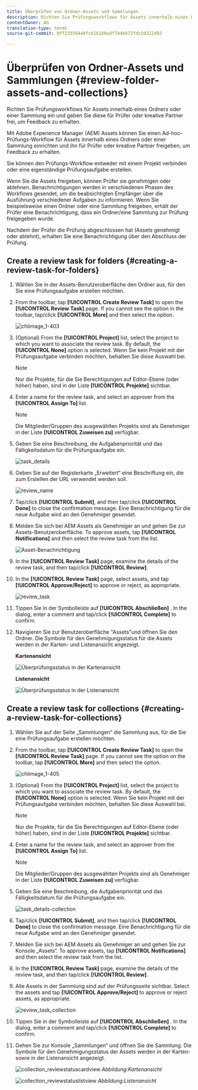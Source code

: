 ```yaml
---
title: Überprüfen von Ordner-Assets und Sammlungen
description: Richten Sie Prüfungsworkflows für Assets innerhalb eines Ordners oder einer Sammlung ein und geben Sie diese für Prüfer oder kreative Partner frei, um Feedback zu erhalten.
contentOwner: AG
translation-type: tm+mt
source-git-commit: 0ff23556444fcb161b0adf744bb72fdc50322d92

---
```



# Überprüfen von Ordner-Assets und Sammlungen {#review-folder-assets-and-collections}

Richten Sie Prüfungsworkflows für Assets innerhalb eines Ordners oder einer Sammlung ein und geben Sie diese für Prüfer oder kreative Partner frei, um Feedback zu erhalten.

Mit Adobe Experience Manager (AEM) Assets können Sie einen Ad-hoc-Prüfungs-Workflow für Assets innerhalb eines Ordners oder einer Sammlung einrichten und ihn für Prüfer oder kreative Partner freigeben, um Feedback zu erhalten.

Sie können den Prüfungs-Workflow entweder mit einem Projekt verbinden oder eine eigenständige Prüfungsaufgabe erstellen.

Wenn Sie die Assets freigeben, können Prüfer sie genehmigen oder ablehnen. Benachrichtigungen werden in verschiedenen Phasen des Workflows gesendet, um die beabsichtigten Empfänger über die Ausführung verschiedener Aufgaben zu informieren. Wenn Sie beispielsweise einen Ordner oder eine Sammlung freigeben, erhält der Prüfer eine Benachrichtigung, dass ein Ordner/eine Sammlung zur Prüfung freigegeben wurde.

Nachdem der Prüfer die Prüfung abgeschlossen hat (Assets genehmigt oder ablehnt), erhalten Sie eine Benachrichtigung über den Abschluss der Prüfung.

## Create a review task for folders {#creating-a-review-task-for-folders}

1. Wählen Sie in der Assets-Benutzeroberfläche den Ordner aus, für den Sie eine Prüfungsaufgabe erstellen möchten.
1. From the toolbar, tap **[!UICONTROL Create Review Task]** to open the **[!UICONTROL Review Task]** page. If you cannot see the option in the toolbar, tap/click **[!UICONTROL More]** and then select the option.

   ![chlimage_1-403](assets/chlimage_1-403.png)

1. (Optional) From the **[!UICONTROL Project]** list, select the project to which you want to associate the review task. By default, the **[!UICONTROL None]** option is selected. Wenn Sie kein Projekt mit der Prüfungsaufgabe verbinden möchten, behalten Sie diese Auswahl bei.

   >[!NOTE]
   >
   >Nur die Projekte, für die Sie Berechtigungen auf Editor-Ebene (oder höher) haben, sind in der Liste **[!UICONTROL Projekte]** sichtbar.

1. Enter a name for the review task, and select an approver from the **[!UICONTROL Assign To]** list.

   >[!NOTE]
   >
   >Die Mitglieder/Gruppen des ausgewählten Projekts sind als Genehmiger in der Liste **[!UICONTROL Zuweisen zu]** verfügbar.

1. Geben Sie eine Beschreibung, die Aufgabenpriorität und das Fälligkeitsdatum für die Prüfungsaufgabe ein.

   ![task_details](assets/task_details.png)

1. Geben Sie auf der Registerkarte „Erweitert“ eine Beschriftung ein, die zum Erstellen der URL verwendet werden soll.

   ![review_name](assets/review_name.png)

1. Tap/click **[!UICONTROL Submit]**, and then tap/click **[!UICONTROL Done]** to close the confirmation message. Eine Benachrichtigung für die neue Aufgabe wird an den Genehmiger gesendet.
1. Melden Sie sich bei AEM Assets als Genehmiger an und gehen Sie zur Assets-Benutzeroberfläche. To approve assets, tap **[!UICONTROL Notifications]** and then select the review task from the list.

   ![Asset-Benachrichtigung](assets/aemAssetsNotification.png)

1. In the **[!UICONTROL Review Task]** page, examine the details of the review task, and then tap/click **[!UICONTROL Review]**.
1. In the **[!UICONTROL Review Task]** page, select assets, and tap **[!UICONTROL Approve/Reject]** to approve or reject, as appropriate.

   ![review_task](assets/review_task.png)

1. Tippen Sie in der Symbolleiste auf **[!UICONTROL Abschließen]** . In the dialog, enter a comment and tap/click  **[!UICONTROL Complete]** to confirm.
1. Navigieren Sie zur Benutzeroberfläche &quot;Assets&quot;und öffnen Sie den Ordner. Die Symbole für den Genehmigungsstatus für die Assets werden in der Karten- und Listenansicht angezeigt.

   **Kartenansicht**

   ![Überprüfungsstatus in der Kartenansicht](assets/chlimage_1-404.png)

   **Listenansicht**

   ![Überprüfungsstatus in der Listenansicht](assets/review_status_listview.png)

## Create a review task for collections {#creating-a-review-task-for-collections}

1. Wählen Sie auf der Seite „Sammlungen“ die Sammlung aus, für die Sie eine Prüfungsaufgabe erstellen möchten.
1. From the toolbar, tap **[!UICONTROL Create Review Task]** to open the **[!UICONTROL Review Task]** page. If you cannot see the option on the toolbar, tap **[!UICONTROL More]** and then select the option.

   ![chlimage_1-405](assets/chlimage_1-405.png)

1. (Optional) From the **[!UICONTROL Project]** list, select the project to which you want to associate the review task. By default, the **[!UICONTROL None]** option is selected. Wenn Sie kein Projekt mit der Prüfungsaufgabe verbinden möchten, behalten Sie diese Auswahl bei.

   >[!NOTE]
   >
   >Nur die Projekte, für die Sie Berechtigungen auf Editor-Ebene (oder höher) haben, sind in der Liste **[!UICONTROL Projekte]** sichtbar.

1. Enter a name for the review task, and select an approver from the **[!UICONTROL Assign To]** list.

   >[!NOTE]
   >
   >Die Mitglieder/Gruppen des ausgewählten Projekts sind als Genehmiger in der Liste **[!UICONTROL Zuweisen zu]** verfügbar.

1. Geben Sie eine Beschreibung, die Aufgabenpriorität und das Fälligkeitsdatum für die Prüfungsaufgabe ein.

   ![task_details-collection](assets/task_details-collection.png)

1. Tap/click **[!UICONTROL Submit]**, and then tap/click **[!UICONTROL Done]** to close the confirmation message. Eine Benachrichtigung für die neue Aufgabe wird an den Genehmiger gesendet.
1. Melden Sie sich bei AEM Assets als Genehmiger an und gehen Sie zur Konsole „Assets“. To approve assets, tap **[!UICONTROL Notifications]** and then select the review task from the list.
1. In the **[!UICONTROL Review Task]** page, examine the details of the review task, and then tap/click **[!UICONTROL Review]**.
1. Alle Assets in der Sammlung sind auf der Prüfungsseite sichtbar. Select the assets and tap **[!UICONTROL Approve/Reject]** to approve or reject assets, as appropriate.

   ![review_task_collection](assets/review_task_collection.png)

1. Tippen Sie in der Symbolleiste auf **[!UICONTROL Abschließen]** . In the dialog, enter a comment and tap/click **[!UICONTROL Complete]** to confirm.
1. Gehen Sie zur Konsole „Sammlungen“ und öffnen Sie die Sammlung. Die Symbole für den Genehmigungsstatus der Assets werden in der Karten- sowie in der Listenansicht angezeigt.

   ![collection_reviewstatuscardview](assets/collection_reviewstatuscardview.png)
   *Abbildung:Kartenansicht*

   ![collection_reviewstatuslistview](assets/collection_reviewstatuslistview.png)
   *Abbildung:Listenansicht*
